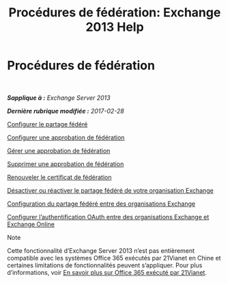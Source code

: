 ﻿---
title: 'Procédures de fédération: Exchange 2013 Help'
TOCTitle: Procédures de fédération
ms:assetid: 124d7253-095c-428e-b8f7-f43a9a2d0150
ms:mtpsurl: https://technet.microsoft.com/fr-fr/library/JJ676768(v=EXCHG.150)
ms:contentKeyID: 50477535
ms.date: 05/23/2018
mtps_version: v=EXCHG.150
ms.translationtype: MT
---

# Procédures de fédération

 

_**Sapplique à :** Exchange Server 2013_

_**Dernière rubrique modifiée :** 2017-02-28_

[Configurer le partage fédéré](configure-federated-sharing-exchange-2013-help.md)

[Configurer une approbation de fédération](configure-a-federation-trust-exchange-2013-help.md)

[Gérer une approbation de fédération](manage-a-federation-trust-exchange-2013-help.md)

[Supprimer une approbation de fédération](remove-a-federation-trust-exchange-2013-help.md)

[Renouveler le certificat de fédération](renew-the-federation-certificate-exchange-2013-help.md)

[Désactiver ou réactiver le partage fédéré de votre organisation Exchange](disable-or-re-enable-federated-sharing-for-your-exchange-organization-exchange-2013-help.md)

[Configuration du partage fédéré entre des organisations Exchange](configuring-federated-sharing-between-exchange-organizations-exchange-2013-help.md)

[Configurer l’authentification OAuth entre des organisations Exchange et Exchange Online](configure-oauth-authentication-between-exchange-and-exchange-online-organizations-exchange-2013-help.md)

> [!NOTE]
> Cette fonctionnalité d’Exchange Server 2013 n’est pas entièrement compatible avec les systèmes Office 365 exécutés par 21Vianet en Chine et certaines limitations de fonctionnalités peuvent s’appliquer. Pour plus d’informations, voir <a href="https://go.microsoft.com/fwlink/?linkid=313640">En savoir plus sur Office 365 exécuté par 21Vianet</a>.

